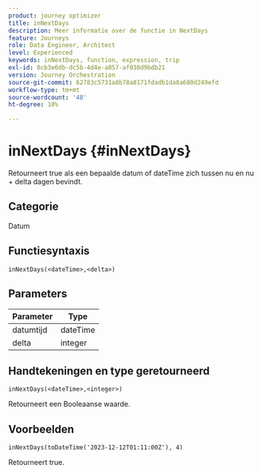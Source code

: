 ```yaml
---
product: journey optimizer
title: inNextDays
description: Meer informatie over de functie in NextDays
feature: Journeys
role: Data Engineer, Architect
level: Experienced
keywords: inNextDays, function, expression, trip
exl-id: 0cb3e0db-dc5b-4d4e-a057-af030d9bdb21
version: Journey Orchestration
source-git-commit: 62783c5731a8b78a8171fdadb1da8a680d249efd
workflow-type: tm+mt
source-wordcount: '48'
ht-degree: 10%

---
```


# inNextDays {#inNextDays}

Retourneert true als een bepaalde datum of dateTime zich tussen nu en nu + delta dagen bevindt.

## Categorie

Datum

## Functiesyntaxis

`inNextDays(<dateTime>,<delta>)`

## Parameters

| Parameter | Type |
|-----------|------------------|
| datumtijd | dateTime |
| delta | integer |

## Handtekeningen en type geretourneerd

`inNextDays(<dateTime>,<integer>)`

Retourneert een Booleaanse waarde.

## Voorbeelden

`inNextDays(toDateTime('2023-12-12T01:11:00Z'), 4)`

Retourneert true.
